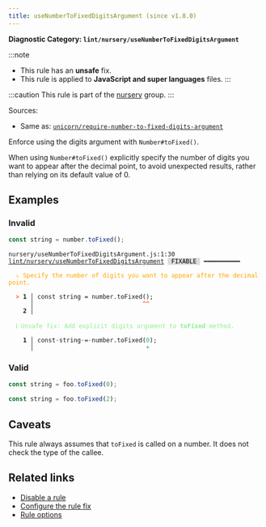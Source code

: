 ```yaml
---
title: useNumberToFixedDigitsArgument (since v1.8.0)
---
```


**Diagnostic Category: `lint/nursery/useNumberToFixedDigitsArgument`**

:::note
- This rule has an **unsafe** fix.
- This rule is applied to **JavaScript and super languages** files.
:::

:::caution
This rule is part of the [nursery](/linter/rules/#nursery) group.
:::

Sources: 
- Same as: <a href="https://github.com/sindresorhus/eslint-plugin-unicorn/blob/main/docs/rules/require-number-to-fixed-digits-argument.md" target="_blank"><code>unicorn/require-number-to-fixed-digits-argument</code></a>

Enforce using the digits argument with `Number#toFixed()`.

When using `Number#toFixed()` explicitly specify the number of digits you want to appear after the decimal point,
to avoid unexpected results, rather than relying on its default value of 0.

## Examples

### Invalid

```jsx
const string = number.toFixed();
```

<pre class="language-text"><code class="language-text">nursery/useNumberToFixedDigitsArgument.js:1:30 <a href="https://biomejs.dev/linter/rules/use-number-to-fixed-digits-argument">lint/nursery/useNumberToFixedDigitsArgument</a> <span style="color: #000; background-color: #ddd;"> FIXABLE </span> ━━━━━━━━━━

<strong><span style="color: Orange;">  </span></strong><strong><span style="color: Orange;">⚠</span></strong> <span style="color: Orange;">Specify the number of digits you want to appear after the decimal point.</span>
  
<strong><span style="color: Tomato;">  </span></strong><strong><span style="color: Tomato;">&gt;</span></strong> <strong>1 │ </strong>const string = number.toFixed();
   <strong>   │ </strong>                             <strong><span style="color: Tomato;">^</span></strong><strong><span style="color: Tomato;">^</span></strong>
    <strong>2 │ </strong>
  
<strong><span style="color: lightgreen;">  </span></strong><strong><span style="color: lightgreen;">ℹ</span></strong> <span style="color: lightgreen;">Unsafe fix</span><span style="color: lightgreen;">: </span><span style="color: lightgreen;">Add explicit digits argument to </span><span style="color: lightgreen;"><strong>toFixed</strong></span><span style="color: lightgreen;"> method.</span>
  
<strong>  </strong><strong>  1 │ </strong>const<span style="opacity: 0.8;">·</span>string<span style="opacity: 0.8;">·</span>=<span style="opacity: 0.8;">·</span>number.toFixed(<span style="color: MediumSeaGreen;">0</span>);
<strong>  </strong><strong>    │ </strong>                              <span style="color: MediumSeaGreen;">+</span>  
</code></pre>

### Valid

```jsx
const string = foo.toFixed(0);
```

```jsx
const string = foo.toFixed(2);
```

## Caveats

This rule always assumes that `toFixed` is called on a number.
It does not check the type of the callee.

## Related links

- [Disable a rule](/linter/#disable-a-lint-rule)
- [Configure the rule fix](/linter#configure-the-rule-fix)
- [Rule options](/linter/#rule-options)
